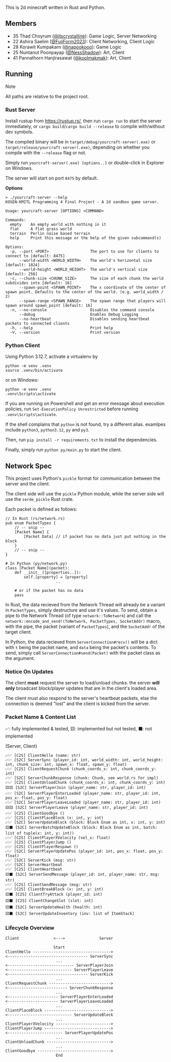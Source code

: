 This is 2d minecraft written in Rust and Python.

## Members
- 35 Thad Choyrum ([@itscrystalline](https://github.com/itscrystalline)): Game Logic, Server Networking 
- 22 Ashira Saelim ([@FujiForm2023](https://github.com/FujiForm2023)): Client Networking, Client Logic
- 28 Korawit Kumpakarn ([@napookooo](https://github.com/napookooo)): Game Logic
- 25 Nuntanut Poonpayap ([@NessShadow](https://github.com/NessShadow)): Art, Client
- 41 Pannathorn Hanjirasawat ([@koolmakmak](https://github.com/koolmakmak)): Art, Client

## Running
> [!NOTE]
> All paths are relative to the project root.
### Rust Server
Install rustup from https://rustup.rs/, then run
`cargo run` to start the server immediately, or `cargo build`/`cargo build --release` to compile with/without dev symbols.

The compiled binary will be in `target/debug/yourcraft-server(.exe)` or `target/release/yourcraft-server(.exe)`, depending on whether you compile with the `--release` flag or not.

Simply run `yourcraft-server(.exe) [options..]` or double-click in Explorer on Windows.

The server will start on port `8475` by default.

**Options**

```shell
> ./yourcraft-server --help
KOSEN-KMITL Programming 4 Final Project - A 2d sandbox game server.

Usage: yourcraft-server [OPTIONS] <COMMAND>

Commands:
  empty    An empty world with nothing in it
  flat     A flat grass world
  terrain  Perlin noise based terrain
  help     Print this message or the help of the given subcommand(s)

Options:
  -p, --port <PORT>                  The port to use for clients to connect to [default: 8475]
      --world-width <WORLD_WIDTH>    The world's horizontal size [default: 1024]
      --world-height <WORLD_HEIGHT>  The world's vertical size [default: 256]
  -c, --chunk-size <CHUNK_SIZE>      The size of each chunk the world subdivides into [default: 16]
      --spawn-point <SPAWN_POINT>    The x coordinate of the center of spawn point. Defaults to the center of the world. (e.g. world_width / 2)
      --spawn-range <SPAWN_RANGE>    The spawn range that players will spawn around spawn_point [default: 16]
  -n, --no-console                   Disables the command console
      --debug                        Enables Debug Logging
      --no-heartbeat                 Disables sending heartbeat packets to connected clients
  -h, --help                         Print help
  -V, --version                      Print version
```

### Python Client
Using Python 3.12.7, activate a virtualenv by
```shell
python -m venv .venv
source .venv/bin/activate
```
or on Windows:
```shell
python -m venv .venv
.venv\Scripts\activate
```
If you are running on Powershell and get an error message about execution policies, run
`Set-ExecutionPolicy Unrestricted` before running `.venv\Scripts\activate`.

If the shell complains that `python` is not found, try a different alias. examlpes include
`python3`, `python3.12`, `py` and `py3`.

Then, run `pip install -r requirements.txt` to install the dependencies.

Finally, simply run `python py/main.py` to start the client.

## Network Spec
This project uses Python's `pickle` format for communication between the server and the client.

The client side will use the `pickle` Python module, while the server side will use the `serde_pickle` Rust crate.

Each packet is defined as follows:

```
// In Rust (rs/network.rs)
pub enum PacketTypes {
    // -- snip --
    [Packet Name] {
        [Packet Data] // if packet has no data just put nothing in the block
    }
    // -- snip --
}

# In Python (py/network.py)
class [Packet Name](packet):
    def __init__([properties..]):
        self.[property] = [property]
                      ..

    # or if the packet has no data
    pass
```

In Rust, the data recieved from the Network Thread will already be a variant in `PacketTypes`, simply destructure and use it's values. To send, obtain a pipe to the Network Thread (of type `network::ToNetwork`) and call the `network::encode_and_send!(ToNetwork, PacketTypes, SocketAddr)` macro, with the pipe, the packet (variant of `PacketTypes`), and the `SocketAddr` of the target client. 

In Python, the data recieved from `ServerConnection#recv()` will be a dict with `t` being the packet name, and `data` being the packet's contents. To send, simply call `ServerConnection#send(Packet)` with the packet class as the argument.   

### Notice On Updates
The client **must** request the server to load/unload chunks. the server **will only** broadcast block/player updates that are in the client's loaded area.

The client must also respond to the server's heartbeat packets, else the connection is deemed "lost" and the client is
kicked from the server.

### Packet Name & Content List 
✅: fully implemented & tested, 🟨: implemented but not tested, ⬛: not implemented

(Server, Client)
```
✅✅ [C2S] ClientHello (name: str)                                                                                           
✅✅ [S2C] ServerSync (player_id: int, world_width: int, world_height: int, chunk_size: int, spawn_x: float, spawn_y: float) 
✅✅ [C2S] ClientRequestChunk (chunk_coords_x: int, chunk_coords_y: int)                                                     
✅✅ [S2C] ServerChunkResponse (chunk: Chunk, see world.rs for impl)                                                         
✅✅ [C2S] ClientUnloadChunk (chunk_coords_x: int, chunk_coords_y: int)                                                      
🟨🟨 [S2C] ServerPlayerJoin (player_name: str, player_id: int)                                                               
✅✅ [S2C] ServerPlayerEnterLoaded (player_name: str, player_id: int, pos_x: float, pos_y: float)                            
✅✅ [S2C] ServerPlayerLeaveLoaded (player_name: str, player_id: int)                                                        
🟨🟨 [S2C] ServerPlayerLeave (player_name: str, player_id: int)                                                              
✅✅ [C2S] ClientGoodbye ()                                                                                                 
✅✅ [C2S] ClientPlaceBlock (x: int, y: int)
✅✅ [S2C] ServerUpdateBlock (block: Block Enum as int, x: int, y: int)                                                     
🟨⬛️ [S2C] ServerBatchUpdateBlock (block: Block Enum as int, batch: list of tuple(x: int, y: int))                                                     
✅✅ [C2S] ClientPlayerXVelocity (vel_x: float)                                                                                 
✅✅ [C2S] ClientPlayerJump ()
✅✅ [C2S] ClientPlayerRespawn ()
✅✅ [S2C] ServerPlayerUpdatePos (player_id: int, pos_x: float, pos_y: float)                                               
✅✅ [S2C] ServerKick (msg: str)                                                                                            
✅✅ [S2C] ServerHeartbeat                                                                                                  
✅✅ [C2S] ClientHeartbeat
🟨⬛️ [S2C] ServerSendMessage (player_id: int, player_name: str, msg: str)
✅✅ [C2S] ClientSendMessage (msg: str)
✅✅ [C2S] ClientBreakBlock (x: int, y: int)
🟨⬛️ [C2S] ClientTryAttack (player_id: int)
🟨⬛️ [C2S] ClientChangeSlot (slot: int)
🟨⬛️ [S2C] ServerUpdateHealth (health: int)
🟨⬛️ [S2C] ServerUpdateInventory (inv: list of ItemStack)
```

### Lifecycle Overview
```
Client               <--->               Server

                     Start
ClientHello ---------------------------------->
<----------------------------------- ServerSync
                      ...
<----------------------------- ServerPlayerJoin
<---------------------------- ServerPlayerLeave
<----------------------------------- ServerKick
                      ...
ClientRequestChunk --------------------------->
<-------------------------- ServerChunkResponse
                      ...
<---------------------- ServerPlayerEnterLoaded
<---------------------- ServerPlayerLeaveLoaded
                      ...
ClientPlaceBlock ----------------------------->
<---------------------------- ServerUpdateBlock
                      ...
ClientPlayerXVelocity ------------------------>
ClientPlayerJump ----------------------------->
<------------------------ ServerPlayerUpdatePos
                      ...
ClientUnloadChunk ---------------------------->
                      ...
ClientGoodbye -------------------------------->
                      End
```
